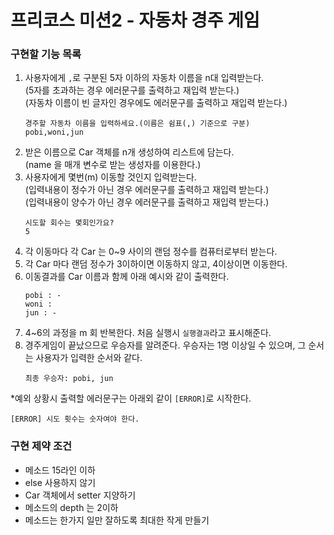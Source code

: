 # 프리코스 미션2 - 자동차 경주 게임

### 구현할 기능 목록

1. 사용자에게 `,`로 구분된 5자 이하의 자동차 이름을 n대 입력받는다.   
    (5자를 초과하는 경우 에러문구를 출력하고 재입력 받는다.)    
    (자동차 이름이 빈 글자인 경우에도 에러문구를 출력하고 재입력 받는다.)
    ```
    경주할 자동차 이름을 입력하세요.(이름은 쉼표(,) 기준으로 구분)
    pobi,woni,jun
    ```
2. 받은 이름으로 Car 객체를 n개 생성하여 리스트에 담는다.   
    (name 을 매개 변수로 받는 생성자를 이용한다.)
3. 사용자에게 몇번(m) 이동할 것인지 입력받는다.      
    (입력내용이 정수가 아닌 경우 에러문구를 출력하고 재입력 받는다.)    
    (입력내용이 양수가 아닌 경우 에러문구를 출력하고 재입력 받는다.)    
    ```
    시도할 회수는 몇회인가요?
    5
    ```
4. 각 이동마다 각 Car 는 0~9 사이의 랜덤 정수를 컴퓨터로부터 받는다.
5. 각 Car 마다 랜덤 정수가 3이하이면 이동하지 않고, 4이상이면 이동한다.
6. 이동결과를 Car 이름과 함께 아래 예시와 같이 출력한다.
    ``` 
    pobi : -
    woni : 
    jun : -
    ```
7. 4~6의 과정을 m 회 반복한다. 처음 실행시 `실행결과`라고 표시해준다.
8. 경주게임이 끝났으므로 우승자를 알려준다. 우승자는 1명 이상일 수 있으며, 그 순서는 사용자가 입력한 순서와 같다.
    ```
   최종 우승자: pobi, jun
   ```

 
*예외 상황시 출력할 에러문구는 아래외 같이 `[ERROR]`로 시작한다.
```
[ERROR] 시도 횟수는 숫자여야 한다.
```    

### 구현 제약 조건

- 메소드 15라인 이하
- else 사용하지 않기
- Car 객체에서 setter 지양하기
- 메소드의 depth 는 2이하
- 메소드는 한가지 일만 잘하도록 최대한 작게 만들기